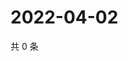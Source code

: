 # 2022-04-02

共 0 条

<!-- BEGIN WEIBO -->
<!-- 最后更新时间 Sat Apr 02 2022 16:18:39 GMT+0800 (China Standard Time) -->

<!-- END WEIBO -->
